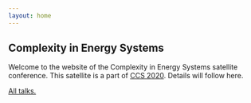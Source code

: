 ```yaml
---
layout: home
---
```


## Complexity in Energy Systems

Welcome to the website of the Complexity in Energy Systems satellite conference. This satellite is a part of [CCS 2020](http://ccs2020.web.auth.gr/). Details will follow here.

[All talks.](all-talks)
